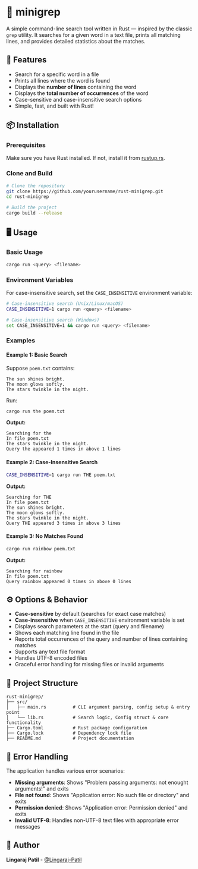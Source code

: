 # 📜 minigrep

A simple command-line search tool written in Rust — inspired by the classic `grep` utility. It searches for a given word in a text file, prints all matching lines, and provides detailed statistics about the matches.

## 🚀 Features

* Search for a specific word in a file
* Prints all lines where the word is found
* Displays the **number of lines** containing the word
* Displays the **total number of occurrences** of the word
* Case-sensitive and case-insensitive search options
* Simple, fast, and built with Rust!

## 📦 Installation

### Prerequisites

Make sure you have Rust installed. If not, install it from [rustup.rs](https://rustup.rs/).

### Clone and Build

```bash
# Clone the repository
git clone https://github.com/yourusername/rust-minigrep.git
cd rust-minigrep

# Build the project
cargo build --release
```

## 🖥️ Usage

### Basic Usage

```bash
cargo run <query> <filename>
```

### Environment Variables

For case-insensitive search, set the `CASE_INSENSITIVE` environment variable:

```bash
# Case-insensitive search (Unix/Linux/macOS)
CASE_INSENSITIVE=1 cargo run <query> <filename>

# Case-insensitive search (Windows)
set CASE_INSENSITIVE=1 && cargo run <query> <filename>
```

### Examples

#### Example 1: Basic Search

Suppose `poem.txt` contains:
```
The sun shines bright.
The moon glows softly.
The stars twinkle in the night.
```

Run:
```bash
cargo run the poem.txt
```

**Output:**
```
Searching for the
In file poem.txt
The stars twinkle in the night.
Query the appeared 1 times in above 1 lines
```

#### Example 2: Case-Insensitive Search

```bash
CASE_INSENSITIVE=1 cargo run THE poem.txt
```

**Output:**
```
Searching for THE
In file poem.txt
The sun shines bright.
The moon glows softly.
The stars twinkle in the night.
Query THE appeared 3 times in above 3 lines
```

#### Example 3: No Matches Found

```bash
cargo run rainbow poem.txt
```

**Output:**
```
Searching for rainbow
In file poem.txt
Query rainbow appeared 0 times in above 0 lines
```

## ⚙️ Options & Behavior

* **Case-sensitive** by default (searches for exact case matches)
* **Case-insensitive** when `CASE_INSENSITIVE` environment variable is set
* Displays search parameters at the start (query and filename)
* Shows each matching line found in the file
* Reports total occurrences of the query and number of lines containing matches
* Supports any text file format
* Handles UTF-8 encoded files
* Graceful error handling for missing files or invalid arguments

## 📂 Project Structure

```
rust-minigrep/
├── src/
│   ├── main.rs          # CLI argument parsing, config setup & entry point
│   └── lib.rs           # Search logic, Config struct & core functionality
├── Cargo.toml           # Rust package configuration
├── Cargo.lock           # Dependency lock file
├── README.md            # Project documentation

```
## 📝 Error Handling

The application handles various error scenarios:

* **Missing arguments**: Shows "Problem passing arguments: not enought arguments!" and exits
* **File not found**: Shows "Application error: No such file or directory" and exits
* **Permission denied**: Shows "Application error: Permission denied" and exits
* **Invalid UTF-8**: Handles non-UTF-8 text files with appropriate error messages

## 👤 Author

**Lingaraj Patil** - [@Lingaraj-Patil](https://github.com/Lingaraj-Patil)

